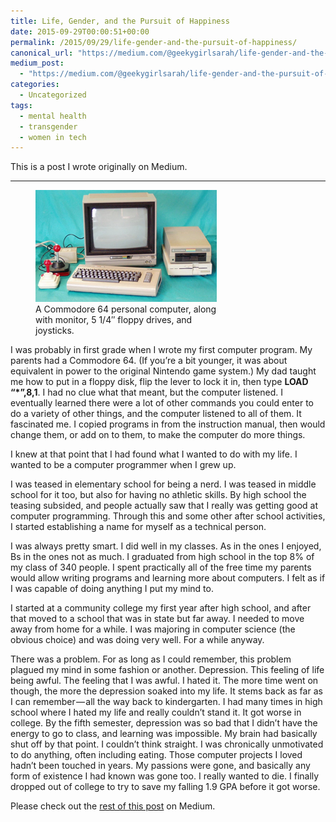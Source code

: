 ```yaml
---
title: Life, Gender, and the Pursuit of Happiness
date: 2015-09-29T00:00:51+00:00
permalink: /2015/09/29/life-gender-and-the-pursuit-of-happiness/
canonical_url: "https://medium.com/@geekygirlsarah/life-gender-and-the-pursuit-of-happiness-e0e57970ceae"
medium_post:
  - "https://medium.com/@geekygirlsarah/life-gender-and-the-pursuit-of-happiness-e0e57970ceae"
categories:
  - Uncategorized
tags:
  - mental health
  - transgender
  - women in tech
---
```

This is a post I wrote originally on Medium.

* * *

<figure id="attachment_491" aria-describedby="caption-attachment-491" style="width: 290px" class="wp-caption aligncenter"><img class="wp-image-491 size-full" src="/assets/images/2016/12/1-jhPmOi4NbuqJR9_4iGBWgQ.png" alt="A Commodore 64 personal computer, along with monitor, 5 1/4&quot; floppy drives, and joysticks." width="290" height="179" /><figcaption id="caption-attachment-491" class="wp-caption-text">A Commodore 64 personal computer, along with monitor, 5 1/4&#8243; floppy drives, and joysticks.</figcaption></figure>

<p id="258a" class="graf graf--p graf-after--figure">
  I was probably in first grade when I wrote my first computer program. My parents had a Commodore 64. (I<span class="markup--quote markup--p-quote is-other" data-creator-ids="8ee8c8a1fc43">f you’re a bit younger, it was about equivalent in power to the original Nintendo </span><span class="markup--quote markup--p-quote is-other" data-creator-ids="8ee8c8a1fc43">game</span><span class="markup--quote markup--p-quote is-other" data-creator-ids="8ee8c8a1fc43"> system.</span>) My dad taught me how to put in a floppy disk, flip the lever to lock it in, then type <strong class="markup--strong markup--p-strong">LOAD “*”,8,1</strong>. I had no clue what that meant, but the computer listened. I eventually learned there were a lot of other commands you could enter to do a variety of other things, and the computer listened to all of them. It fascinated me. I copied programs in from the instruction manual, then would change them, or add on to them, to make the computer do more things.
</p>

<p id="ec65" class="graf graf--p graf-after--p">
  <span class="markup--quote markup--p-quote is-other" data-creator-ids="9525fc61191f">I knew at that point that I had found what I wanted to do with my life. I wanted to be a computer programmer when I grew up</span>.
</p>

<p id="a413" class="graf graf--p graf-after--p">
  I was teased in elementary school for being a nerd. I was teased in middle school for it too, but also for having no athletic skills. By high school the teasing subsided, and people actually saw that I really was getting good at computer programming. Through this and some other after school activities, I started establishing a name for myself as a technical person.
</p>

<p id="58e9" class="graf graf--p graf-after--p">
  I was always pretty smart. I did well in my classes. As in the ones I enjoyed, Bs in the ones not as much. I graduated from high school in the top 8% of my class of 340 people. I spent practically all of the free time my parents would allow writing programs and learning more about computers. I felt as if I was capable of doing anything I put my mind to.
</p>

<p id="bf50" class="graf graf--p graf-after--p">
  I started at a community college my first year after high school, and after that moved to a school that was in state but far away. I needed to move away from home for a while. I was majoring in computer science (the obvious choice) and was doing very well. For a while anyway.
</p>

<p id="71cf" class="graf graf--p graf-after--p">
  There was a problem. <span class="markup--quote markup--p-quote is-other" data-creator-ids="2b99992a2d61">For as long as I could remember, this problem plagued my mind in some fashion or another. Depression. </span><span class="markup--quote markup--p-quote is-other" data-creator-ids="2b99992a2d61 d001463831ff f2b76a4e6e74 c8075c0b741 fedf1a525e2a anon">This feeling of life being awful. The feeling that I was awful.</span> I hated it. The more time went on though, the more the depression soaked into my life. It stems back as far as I can remember — all the way back to kindergarten. I had many times in high school where I hated my life and really couldn’t stand it. It got worse in college. By the fifth semester, depression was so bad that I didn’t have the energy to go to class, and learning was impossible. My brain had basically shut off by that point. I couldn’t think straight. <span class="markup--quote markup--p-quote is-other" data-creator-ids="eecfd5470c4b a8d254c43775">I was chronically unmotivated to do anything, often including eating.</span><span class="markup--quote markup--p-quote is-other" data-creator-ids="a8d254c43775"> Those computer projects I loved hadn’t been touched in years. My passions were gone, and basically any form of existence I had known was gone too.</span> I really wanted to die. I finally dropped out of college to try to save my falling 1.9 GPA before it got worse.
</p>

<p class="graf graf--p graf-after--p">
  Please check out the <a href="https://medium.com/@geekygirlsarah/life-gender-and-the-pursuit-of-happiness-e0e57970ceae">rest of this post</a> on Medium.
</p>